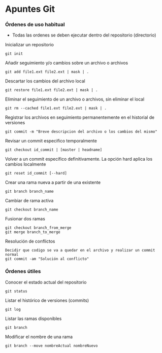 # Apuntes Git

### Órdenes de uso habitual

- Todas las ordenes se deben ejecutar dentro del repositorio (directorio)

Inicializar un repositorio

```
git init
```

Añadir seguimiento y/o cambios sobre un  archivo o archivos

```
git add file1.ext file2.ext | mask | .

```

Descartar los cambios del archivo local

```
git restore file1.ext file2.ext | mask | .
```

Eliminar el seguimiento de un archivo o archivos, sin eliminar el local

```
git rm --cached file1.ext file2.ext | mask | .
```

Registrar los archivos en seguimiento permanentemente en el historial de versiones

```
git commit -m "Breve descripcion del archivo o los cambios del mismo"
```

Revisar un commit especifico temporalmente

```
git checkout id_commit | [master | headname]
```

Volver a un commit específico definitivamente. La opción hard aplica los cambios localmente

```
git reset id_commit [--hard]
```

Crear una rama nueva a partir de una existente

```
git branch branch_name
```

Cambiar de rama activa

```
git checkout branch_name
```

Fusionar dos ramas

```
git checkout branch_from_merge
git merge branch_to_merge
```

Resolución de conflictos

```
Decidir que codigo se va a quedar en el archivo y realizar un commit normal
git commit -am "Solución al conflicto"
```

### Órdenes útiles

Conocer el estado actual del repositorio

```
git status
```

Listar el histórico de versiones (commits)

```
git log
```

Listar las ramas disponibles

```
git branch
```

Modificar el nombre de una rama

```
git branch --move nombreActual nombreNuevo
```
